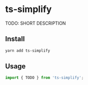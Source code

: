 # ts-simplify

TODO: SHORT DESCRIPTION

## Install

```sh
yarn add ts-simplify
```

## Usage

```ts
import { TODO } from 'ts-simplify';
 
```
